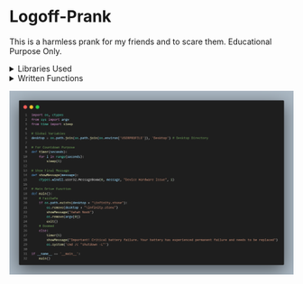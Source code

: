 # Logoff-Prank
This is a harmless prank for my friends and to scare them. Educational Purpose Only.

<details>
  <summary>Libraries Used</summary>
  <p>OS, ctypes, sys & time</p>
</details>
<details>
  <summary>Written Functions</summary>
  <p>

Names | Purpose
:------:|:--------:
timer() | Takes How Many Seconds as Parameter and Waits That Given Time To Run The Next Task After
showMessage() | Takes Message Body as Parameter and Shows The Error Message To Scare My Friends. The Title Needs To Be Manually Changed


    
  </p>
</details>


![picture alt](https://github.com/srs404/Logoff-Prank/blob/main/prank.png "Title is optional")
